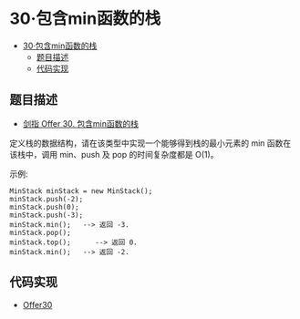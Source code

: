 # 30·包含min函数的栈

- [30·包含min函数的栈](#30包含min函数的栈)
  - [题目描述](#题目描述)
  - [代码实现](#代码实现)

## 题目描述
- [剑指 Offer 30. 包含min函数的栈](https://leetcode.cn/problems/bao-han-minhan-shu-de-zhan-lcof/)

定义栈的数据结构，请在该类型中实现一个能够得到栈的最小元素的 min 函数在该栈中，调用 min、push 及 pop 的时间复杂度都是 O(1)。

示例:
```text
MinStack minStack = new MinStack();
minStack.push(-2);
minStack.push(0);
minStack.push(-3);
minStack.min();   --> 返回 -3.
minStack.pop();
minStack.top();      --> 返回 0.
minStack.min();   --> 返回 -2.
```

## 代码实现
- [Offer30](/src/main/java/com/lingy/leetcode/offer/Offer30.java)